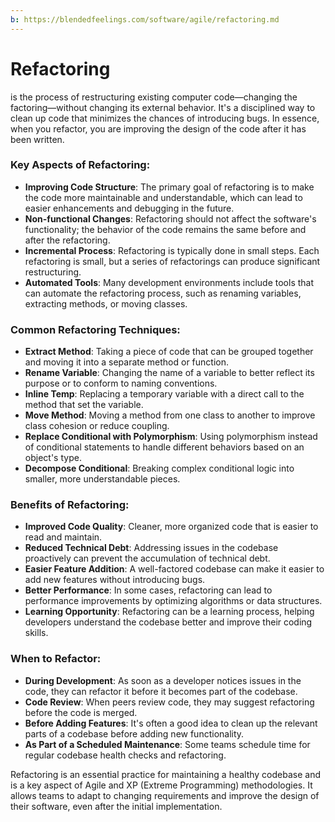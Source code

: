 ```yaml
---
b: https://blendedfeelings.com/software/agile/refactoring.md
---
```


# Refactoring 
is the process of restructuring existing computer code—changing the factoring—without changing its external behavior. It's a disciplined way to clean up code that minimizes the chances of introducing bugs. In essence, when you refactor, you are improving the design of the code after it has been written.

### Key Aspects of Refactoring:

- **Improving Code Structure**: The primary goal of refactoring is to make the code more maintainable and understandable, which can lead to easier enhancements and debugging in the future.
- **Non-functional Changes**: Refactoring should not affect the software's functionality; the behavior of the code remains the same before and after the refactoring.
- **Incremental Process**: Refactoring is typically done in small steps. Each refactoring is small, but a series of refactorings can produce significant restructuring.
- **Automated Tools**: Many development environments include tools that can automate the refactoring process, such as renaming variables, extracting methods, or moving classes.

### Common Refactoring Techniques:

- **Extract Method**: Taking a piece of code that can be grouped together and moving it into a separate method or function.
- **Rename Variable**: Changing the name of a variable to better reflect its purpose or to conform to naming conventions.
- **Inline Temp**: Replacing a temporary variable with a direct call to the method that set the variable.
- **Move Method**: Moving a method from one class to another to improve class cohesion or reduce coupling.
- **Replace Conditional with Polymorphism**: Using polymorphism instead of conditional statements to handle different behaviors based on an object's type.
- **Decompose Conditional**: Breaking complex conditional logic into smaller, more understandable pieces.

### Benefits of Refactoring:

- **Improved Code Quality**: Cleaner, more organized code that is easier to read and maintain.
- **Reduced Technical Debt**: Addressing issues in the codebase proactively can prevent the accumulation of technical debt.
- **Easier Feature Addition**: A well-factored codebase can make it easier to add new features without introducing bugs.
- **Better Performance**: In some cases, refactoring can lead to performance improvements by optimizing algorithms or data structures.
- **Learning Opportunity**: Refactoring can be a learning process, helping developers understand the codebase better and improve their coding skills.

### When to Refactor:

- **During Development**: As soon as a developer notices issues in the code, they can refactor it before it becomes part of the codebase.
- **Code Review**: When peers review code, they may suggest refactoring before the code is merged.
- **Before Adding Features**: It's often a good idea to clean up the relevant parts of a codebase before adding new functionality.
- **As Part of a Scheduled Maintenance**: Some teams schedule time for regular codebase health checks and refactoring.

Refactoring is an essential practice for maintaining a healthy codebase and is a key aspect of Agile and XP (Extreme Programming) methodologies. It allows teams to adapt to changing requirements and improve the design of their software, even after the initial implementation.